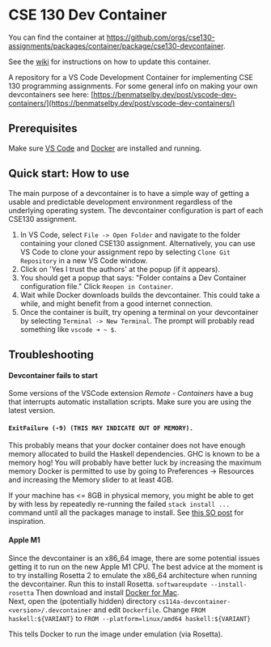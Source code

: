 # CSE 130 Dev Container

You can find the container at <https://github.com/orgs/cse130-assignments/packages/container/package/cse130-devcontainer>.

See the [wiki](https://github.com/cse130-assignments/cse130-devcontainer/wiki/Updating-the-Devcontainer) for
instructions on how to update this container.

A repository for a VS Code Development Container for implementing 
CSE 130 programming assignments. For some general info on making 
your own devcontainers see here: 
[https://benmatselby.dev/post/vscode-dev-containers/](https://benmatselby.dev/post/vscode-dev-containers/)

## Prerequisites 

Make sure [VS Code](https://code.visualstudio.com/Download) 
and [Docker](https://docs.docker.com/get-docker/) are installed 
and running.

## Quick start: How to use

The main purpose of a devcontainer is to have a simple way of getting a usable
and predictable development environment regardless of the underlying operating
system.  The devcontainer configuration is part of each CSE130 assignment.

1. In VS Code, select `File -> Open Folder` and navigate to the folder containing 
   your cloned CSE130 assignment. Alternatively, you can use VS Code to clone your 
   assignment repo by selecting `Clone Git Repository` in a new VS Code window.
2. Click on 'Yes I trust the authors' at the popup (if it appears).
3. You should get a popup that says: "Folder contains a Dev Container configuration 
   file." Click `Reopen in Container`.
5. Wait while Docker downloads builds the devcontainer.  This could take a while, 
   and might benefit from a good internet connection.
6. Once the container is built, try opening a terminal on your devcontainer by 
   selecting `Terminal -> New Terminal`. The prompt will probably read something 
   like `vscode ➜ ~ $`.

## Troubleshooting

#### Devcontainer fails to start 

Some versions of the VSCode extension *Remote - Containers* have a bug 
that interrupts automatic installation scripts.  Make sure you are using 
the latest version.

#### `ExitFailure (-9) (THIS MAY INDICATE OUT OF MEMORY).`

This probably means that your docker container does not have enough memory 
allocated to build the Haskell dependencies.  GHC is known to be a memory 
hog!  You will probably have better luck by increasing the maximum memory 
Docker is permitted to use by going to Preferences -> Resources and increasing 
the Memory slider to at least 4GB. 

If your machine has <= 8GB in physical memory, you might be able to get by with 
less by repeatedly re-running the failed `stack install ...` command until all the 
packages manage to install.  See 
[this SO post](https://stackoverflow.com/questions/56496852/problem-building-a-docker-container-with-haskell-stack-how-can-i-ensure-that-ha) 
for inspiration.

#### Apple M1 

Since the devcontainer is an x86_64 image, there are some potential issues getting 
it to run on the new Apple M1 CPU.  The best advice at the moment is to try installing 
Rosetta 2 to emulate the x86_64 architecture when running the devcontainer. 
Run this to install Rosetta. 
```softwareupdate --install-rosetta```
Then download and install [Docker for Mac](https://docs.docker.com/desktop/mac/install/).  
Next, open the (potentially hidden) directory `cs114a-devcontainer-<version>/.devcontainer` and edit `Dockerfile`.
Change 
```FROM haskell:${VARIANT}```
to
```FROM --platform=linux/amd64 haskell:${VARIANT}```

This tells Docker to run the image under emulation (via Rosetta).
